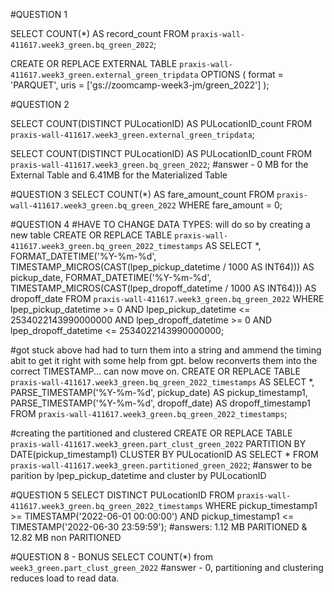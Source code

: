 #QUESTION 1

SELECT COUNT(*) AS record_count
FROM `praxis-wall-411617.week3_green.bq_green_2022`;


CREATE OR REPLACE EXTERNAL TABLE `praxis-wall-411617.week3_green.external_green_tripdata`
OPTIONS (
  format = 'PARQUET',
  uris = ['gs://zoomcamp-week3-jm/green_2022']
  );

#QUESTION 2

SELECT COUNT(DISTINCT PULocationID) AS PULocationID_count
FROM `praxis-wall-411617.week3_green.external_green_tripdata`;

SELECT COUNT(DISTINCT PULocationID) AS PULocationID_count
FROM `praxis-wall-411617.week3_green.bq_green_2022`;
#answer - 0 MB for the External Table and 6.41MB for the Materialized Table

#QUESTION 3
SELECT COUNT(*) AS fare_amount_count
FROM `praxis-wall-411617.week3_green.bq_green_2022`
WHERE fare_amount = 0;


#QUESTION 4
#HAVE TO CHANGE DATA TYPES: will do so by creating a new table
CREATE OR REPLACE TABLE `praxis-wall-411617.week3_green.bq_green_2022_timestamps`
AS
SELECT
  *,
  FORMAT_DATETIME('%Y-%m-%d', TIMESTAMP_MICROS(CAST(lpep_pickup_datetime / 1000 AS INT64))) AS pickup_date,
  FORMAT_DATETIME('%Y-%m-%d', TIMESTAMP_MICROS(CAST(lpep_dropoff_datetime / 1000 AS INT64))) AS dropoff_date
FROM
  `praxis-wall-411617.week3_green.bq_green_2022`
WHERE
  lpep_pickup_datetime >= 0
  AND lpep_pickup_datetime <= 2534022143990000000
  AND lpep_dropoff_datetime >= 0
  AND lpep_dropoff_datetime <= 2534022143990000000;

#got stuck above had had to turn them into a string and ammend the timing abit to get it right with some help from gpt. below reconverts them into the correct TIMESTAMP... can now move on.
CREATE OR REPLACE TABLE `praxis-wall-411617.week3_green.bq_green_2022_timestamps`
AS
SELECT
  *,
  PARSE_TIMESTAMP('%Y-%m-%d', pickup_date) AS pickup_timestamp1,
  PARSE_TIMESTAMP('%Y-%m-%d', dropoff_date) AS dropoff_timestamp1
FROM
  `praxis-wall-411617.week3_green.bq_green_2022_timestamps`;

#creating the partitioned and clustered
CREATE OR REPLACE TABLE `praxis-wall-411617.week3_green.part_clust_green_2022`
PARTITION BY
  DATE(pickup_timestamp1)
  CLUSTER BY PULocationID AS
SELECT * FROM `praxis-wall-411617.week3_green.partitioned_green_2022`;
#answer to be parition by lpep_pickup_datetime and cluster by PULocationID

#QUESTION 5
SELECT DISTINCT PULocationID
FROM `praxis-wall-411617.week3_green.bq_green_2022_timestamps`
WHERE
  pickup_timestamp1 >= TIMESTAMP('2022-06-01 00:00:00')
  AND pickup_timestamp1 <= TIMESTAMP('2022-06-30 23:59:59');
#answers: 1.12 MB PARITIONED & 12.82 MB non PARITIONED

#QUESTION 8 - BONUS
SELECT COUNT(*) from `week3_green.part_clust_green_2022`
#answer - 0, partitioning and clustering reduces load to read data.
